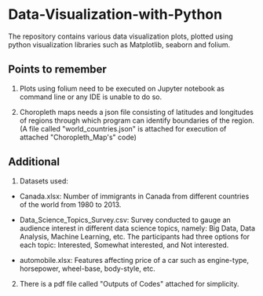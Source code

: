 # Data-Visualization-with-Python
The repository contains various data visualization plots, plotted using python visualization libraries such as Matplotlib, seaborn and folium.

## Points to remember
1. Plots using folium need to be executed on Jupyter notebook as command line or any IDE is unable to do so.

2. Choropleth maps needs a json file consisting of latitudes and longitudes of regions through which program can identify boundaries of the region. (A file called "world_countries.json" is attached for execution of attached "Choropleth_Map's" code)

## Additional
1. Datasets used:
  * Canada.xlsx: Number of immigrants in Canada from different countries of the world from 1980 to 2013.
  
  * Data_Science_Topics_Survey.csv: Survey conducted to gauge an audience interest in different data science topics, namely: Big Data, Data Analysis, Machine Learning, etc. The participants had three options for each topic: Interested, Somewhat interested, and Not interested.
  
  * automobile.xlsx: Features affecting price of a car such as engine-type, horsepower, wheel-base, body-style, etc.
  
2. There is a pdf file called "Outputs of Codes" attached for simplicity.
